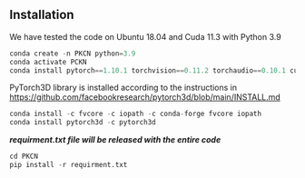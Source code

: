## Installation

We have tested the code on Ubuntu 18.04 and Cuda 11.3 with Python 3.9

```python
conda create -n PKCN python=3.9
conda activate PCKN  
conda install pytorch==1.10.1 torchvision==0.11.2 torchaudio==0.10.1 cudatoolkit=11.3 -c pytorch -c conda-forge
```

PyTorch3D library is installed according to the instructions in https://github.com/facebookresearch/pytorch3d/blob/main/INSTALL.md

```python
conda install -c fvcore -c iopath -c conda-forge fvcore iopath
conda install pytorch3d -c pytorch3d
```

 ***requirment.txt file will be released with the entire code***

```python
cd PKCN
pip install -r requirment.txt
```



